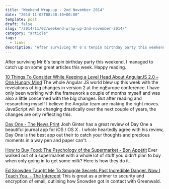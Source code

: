 ```yaml
---
title: "Weekend Wrap-up - 2nd November 2014"
date: "2014-11-02T08:48:10+00:00"
template: post
draft: false
slug: "/2014/11/02/weekend-wrap-up-2nd-november-2014/"
category: "article"
tags:
  - links
description: "After surviving Mr 6's tenpin birthday party this weekend, I managed to catch up on some great articles this week. Happy reading."
---
```


After surviving Mr 6's tenpin birthday party this weekend, I managed to catch up on some great articles this week. Happy reading.

<a href="http://onehungrymind.com/10-things-consider-keeping-level-head-angularjs-2-0/">10 Things To Consider While Keeping a Level Head About AngularJS 2.0 – One Hungry Mind</a>
The whole Angular JS world blew up this week with the revelations of big changes in version 2 at the ngEurope conference. I have only been working with the framework a couple of months myself and was also a little concerned with the big changes. But after reading and researching myself I believe the Angular team are making the right moves. JavaScript will be changing drastically over the next couple of years, the changes are only reflecting this.

<a href="http://www.thenewsprint.co/2014/10/31/day-one/">Day One - The News Print</a>
Josh Ginter has a great review of Day One a beautiful journal app for iOS / OS X . I whole heartedly agree with his review, Day One is the best app out their to catch your thoughts and precious moments in a way pen and paper can't.

<a href="http://www.bonappetit.com/test-kitchen/how-to/article/supermarket-psychology">How to Buy Food: The Psychology of the Supermarket - Bon Appétit</a>
Ever walked out of a supermarket with a whole lot of stuff you didn't plan to buy when only going in to get some milk? Here is how they do it.

<a href="https://firstlook.org/theintercept/2014/10/28/smuggling-snowden-secrets/">Ed Snowden Taught Me To Smuggle Secrets Past Incredible Danger. Now I Teach You. - The Intercept</a>
This is great as a primer to security and encryption of email, outlining how Snowden got in contact with Greenwald.
